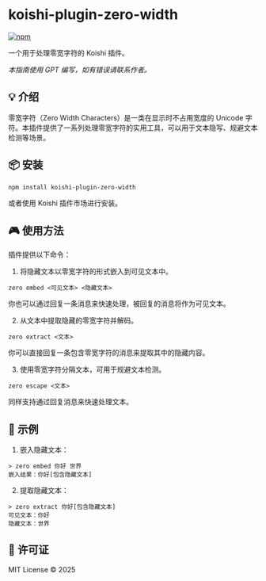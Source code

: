 # koishi-plugin-zero-width

[![npm](https://img.shields.io/npm/v/koishi-plugin-zero-width?style=flat-square)](https://www.npmjs.com/package/koishi-plugin-zero-width)

一个用于处理零宽字符的 Koishi 插件。

*本指南使用 GPT 编写，如有错误请联系作者。*

## 💡 介绍

零宽字符（Zero Width Characters）是一类在显示时不占用宽度的 Unicode 字符。本插件提供了一系列处理零宽字符的实用工具，可以用于文本隐写、规避文本检测等场景。

## 📦 安装

```bash
npm install koishi-plugin-zero-width
```

或者使用 Koishi 插件市场进行安装。

## 🎮 使用方法

插件提供以下命令：

1. 将隐藏文本以零宽字符的形式嵌入到可见文本中。

```
zero embed <可见文本> <隐藏文本>
```

你也可以通过回复一条消息来快速处理，被回复的消息将作为可见文本。

2. 从文本中提取隐藏的零宽字符并解码。

```
zero extract <文本>
```

你可以直接回复一条包含零宽字符的消息来提取其中的隐藏内容。

3. 使用零宽字符分隔文本，可用于规避文本检测。

```
zero escape <文本>
```

同样支持通过回复消息来快速处理文本。

## 📝 示例

1. 嵌入隐藏文本：
```
> zero embed 你好 世界
嵌入结果：你好[包含隐藏文本]
```

2. 提取隐藏文本：
```
> zero extract 你好[包含隐藏文本]
可见文本：你好
隐藏文本：世界
```

## 📄 许可证

MIT License © 2025
